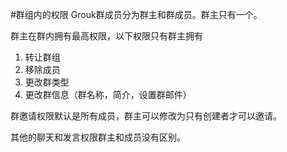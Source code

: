 #群组内的权限
Grouk群成员分为群主和群成员。群主只有一个。

群主在群内拥有最高权限，以下权限只有群主拥有
    
1. 转让群组
1. 移除成员
1. 更改群类型
1. 更改群信息（群名称，简介，设置群邮件）

群邀请权限默认是所有成员，群主可以修改为只有创建者才可以邀请。

其他的聊天和发言权限群主和成员没有区别。